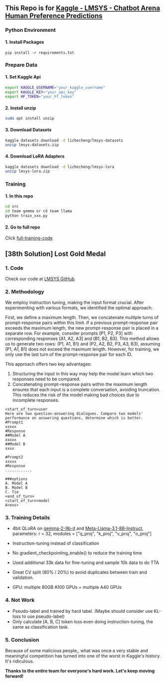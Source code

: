 ## This Repo is for [Kaggle - LMSYS - Chatbot Arena Human Preference Predictions](https://www.kaggle.com/competitions/lmsys-chatbot-arena)

### Python Environment

#### 1. Install Packages

```b
pip install -r requirements.txt
```

### Prepare Data

#### 1. Set Kaggle Api

```bash
export KAGGLE_USERNAME="your_kaggle_username"
export KAGGLE_KEY="your_api_key"
export HF_TOKEN="your_hf_token"
```

#### 2. Install unzip

```bash
sudo apt install unzip
```

#### 3. Download Datasets
```bash
kaggle datasets download -d lizhecheng/lmsys-datasets
unzip lmsys-datasets.zip
```

#### 4. Download LoRA Adapters
```bash
kaggle datasets download -d lizhecheng/lmsys-lora
unzip lmsys-lora.zip
```

### Training

#### 1. In this repo
```bash
cd src
cd team gemma or cd team llama
python train_xxx.py
```
#### 2. Go to full repo
Click [full-training-code](https://github.com/2200xiaohu/LMSYS)


## [38th Solution] Lost Gold Medal

### 1. Code

Check our code at [LMSYS GitHub](https://github.com/Lizhecheng02/Kaggle-LMSYS)

### 2. Methodology

We employ instruction tuning, making the input format crucial. After experimenting with various formats, we identified the optimal approach:

First, we define a maximum length. Then, we concatenate multiple turns of prompt-response pairs within this limit. If a previous prompt-response pair exceeds the maximum length, the new prompt-response pair is placed in a separate row. For example, consider prompts [P1, P2, P3] with corresponding responses [A1, A2, A3] and [B1, B2, B3]. This method allows us to generate two rows: (P1, A1, B1) and (P2, A2, B2, P3, A3, B3), assuming (P1, A1, B1) does not exceed the maximum length. However, for training, we only use the last turn of the prompt-response pair for each ID.

This approach offers two key advantages:
1. Structuring the input in this way may help the model learn which two responses need to be compared.
2. Concatenating prompt-response pairs within the maximum length ensures that each input is a complete conversation, avoiding truncation. This reduces the risk of the model making bad choices due to incomplete responses.

```
<start_of_turn>user
Here are two question-answering dialogues. Compare two models' performance on answering questions, determine which is better.
#Prompt1
xxxxx
#Response
##Model A
xxxxx
##Model B
xxxx

#Prompt2
xxxxx
#Response
............

###options
A. Model A
B. Model B
C. Tie
<end_of_turn>
<start_of_turn>model 
A<eos>
```

### 3. Training Details
- 4bit QLoRA on [gemma-2-9b-it](https://huggingface.co/google/gemma-2-9b-it) and [
Meta-Llama-3.1-8B-Instruct](https://huggingface.co/meta-llama/Meta-Llama-3.1-8B-Instruct), parameters: r = 32, modules = ["q_proj", "k_proj", "v_proj", "o_proj"]

- Instruction-tuning instead of classification
- No gradient_checkpointing_enable() to reduce the training time
- Used additional 33k data for fine-tuning and sample 10k data to do TTA
- Great CV split (80% / 20%) to avoid duplicates between train and validation.
- GPU: multiple 80GB A100 GPUs + multiple A40 GPUs

### 4. Not Work
- Pseudo-label and trained by hard label. (Maybe should consider use KL-loss to use pseudo-label)
- Only calculate [A, B, C] token loss even doing instruction-tuning, the same as classification task.

### 5. Conclusion
Because of some malicious people,, what was once a very stable and meaningful competition has turned into one of the worst in Kaggle's history. It's ridiculous.

**Thanks to the entire team for everyone's hard work. Let's keep moving forward!**